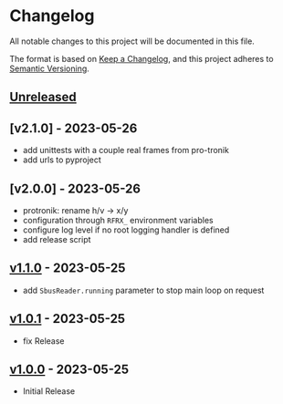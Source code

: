 # Changelog

All notable changes to this project will be documented in this file.

The format is based on [Keep a Changelog](https://keepachangelog.com/en/1.0.0/),
and this project adheres to [Semantic Versioning](https://semver.org/spec/v2.0.0.html).

## [Unreleased]

## [v2.1.0] - 2023-05-26

- add unittests with a couple real frames from pro-tronik
- add urls to pyproject

## [v2.0.0] - 2023-05-26

- protronik: rename h/v → x/y
- configuration through `RFRX_` environment variables
- configure log level if no root logging handler is defined
- add release script

## [v1.1.0] - 2023-05-25

- add `SbusReader.running` parameter to stop main loop on request

## [v1.0.1] - 2023-05-25

- fix Release

## [v1.0.0] - 2023-05-25

- Initial Release

[unreleased]: https://github.com/nim65s/rfrx/compare/v1.1.0...HEAD
[v1.1.0]: https://github.com/nim65s/rfrx/compare/v1.0.1...v1.1.0
[v1.0.1]: https://github.com/nim65s/rfrx/compare/v1.0.0...v1.0.1
[v1.0.0]: https://github.com/nim65s/rfrx/releases/tag/v1.0.0
